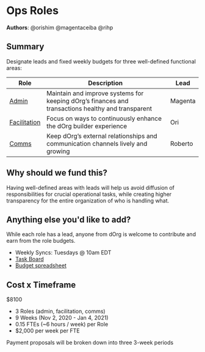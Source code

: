 # Ops Roles

**Authors**: @orishim @magentaceiba @rihp

## Summary

Designate leads and fixed weekly budgets for three well-defined functional areas:

| Role | Description | Lead |
|-|-|-|
| [Admin](https://docs.google.com/document/d/1CAuJaqNVZHKhL3dKWt7XWFSEE_gFWNdd1OJRGFuKE6o) | Maintain and improve systems for keeping dOrg’s finances and transactions healthy and transparent | Magenta |
| [Facilitation](https://docs.google.com/document/d/1NoAHVQxOONc7hHXk9H_lr6W8AuEv57hYii6cT6W-IC4) | Focus on ways to continuously enhance the dOrg builder experience | Ori |
| [Comms](https://docs.google.com/document/d/1k9yGypCxPLQxhSn7oZUU8cJ9gbqxze96MRKrK0FZQW8) | Keep dOrg’s external relationships and communication channels lively and growing | Roberto |

## Why should we fund this?

Having well-defined areas with leads will help us avoid diffusion of responsibilities for crucial operational tasks, while creating higher transparency for the entire organization of who is handling what.

## Anything else you'd like to add?

While each role has a lead, anyone from dOrg is welcome to contribute and earn from the role budgets.

- Weekly Syncs: Tuesdays @ 10am EDT
- [Task Board](https://github.com/orgs/dOrgTech/projects/9)
- [Budget spreadsheet](https://docs.zoho.com/sheet/open/a4p9k334be0a1097242a3b83d72f227695a48/sheets/Internal%20Ops/ranges/A1)

## Cost x Timeframe

$8100
- 3 Roles (admin, facilitation, comms)
- 9 Weeks (Nov 2, 2020 - Jan 4, 2021)
- 0.15 FTEs (~6 hours / week) per Role
- $2,000 per week per FTE

Payment proposals will be broken down into three 3-week periods
